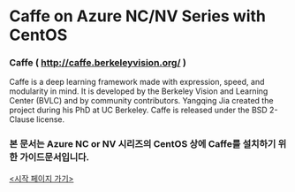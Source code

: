 
# Caffe on Azure NC/NV Series with CentOS

### Caffe ( http://caffe.berkeleyvision.org/ )
Caffe is a deep learning framework made with expression, speed, and modularity in mind. It is developed by the Berkeley Vision and Learning Center (BVLC) and by community contributors. Yangqing Jia created the project during his PhD at UC Berkeley. Caffe is released under the BSD 2-Clause license.

### 본 문서는 Azure NC or NV 시리즈의 CentOS 상에 Caffe를 설치하기 위한 가이드문서입니다.

[<시작 페이지 가기>](https://github.com/ghahm/Caffe-on-Azure-NC-NV-Series-with-CentOS/wiki)
